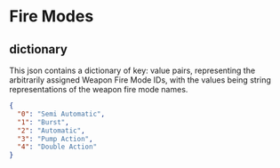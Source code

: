 # Fire Modes

## dictionary
This json contains a dictionary of key: value pairs, representing the arbitrarily assigned Weapon Fire Mode IDs, with 
the values being string representations of the weapon fire mode names.

```json
{
  "0": "Semi Automatic",
  "1": "Burst",
  "2": "Automatic",
  "3": "Pump Action",
  "4": "Double Action"
}
```